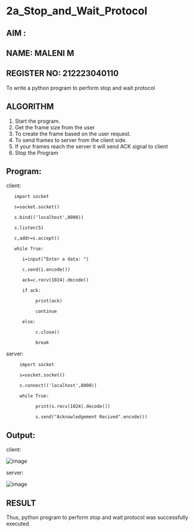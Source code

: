 # 2a_Stop_and_Wait_Protocol
## AIM :
## NAME: MALENI M
## REGISTER NO: 212223040110
To write a python program to perform stop and wait protocol
## ALGORITHM
1. Start the program.
2. Get the frame size from the user
3. To create the frame based on the user request.
4. To send frames to server from the client side.
5. If your frames reach the server it will send ACK signal to client
6. Stop the Program
## Program:
client:
```
   import socket
   
   s=socket.socket()
   
   s.bind(('localhost',8000))
   
   s.listen(5)
   
   c,addr=s.accept()
   
   while True:
   
      i=input("Enter a data: ")
      
      c.send(i.encode())
      
      ack=c.recv(1024).decode()
      
      if ack:
      
           print(ack)
           
           continue
           
      else:
      
           c.close()
           
           break
```

server:
```
     import socket
     
     s=socket.socket()
     
     s.connect(('localhost',8000))
     
     while True:
     
           print(s.recv(1024).decode())
           
           s.send("Acknowledgement Recived".encode())

```
## Output:
client:


![image](https://github.com/user-attachments/assets/b41a6283-12f6-48ed-8270-c58393efe58e)

server:


![image](https://github.com/user-attachments/assets/30974c62-da4f-46d9-88ae-b5b415b4d0d0)
## RESULT
Thus, python program to perform stop and wait protocol was successfully executed.
